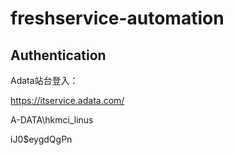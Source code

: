 # freshservice-automation
## Authentication
Adata站台登入：

https://itservice.adata.com/

A-DATA\hkmci_linus

iJ0$eygdQgPn
